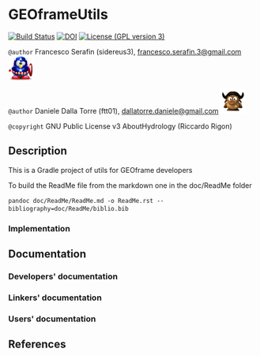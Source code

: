 # GEOframeUtils

[![Build Status](https://travis-ci.org/geoframecomponents/GEOframeUtils.svg)](https://travis-ci.org/geoframecomponents/GEOframeUtils)
[![DOI](https://zenodo.org/badge/60098232.svg)](https://zenodo.org/badge/latestdoi/60098232)
[![License (GPL version 3)](https://img.shields.io/badge/license-GNU%20GPL%20version%203-blue.svg)](http://opensource.org/licenses/GPL-3.0)

`@author` Francesco Serafin (sidereus3), francesco.serafin.3@gmail.com ![sidereus3](https://github.com/GrowWorkingHard/logos/blob/master/sidereus3_50X50.png "sidereus3")

`@author` Daniele Dalla Torre (ftt01), dallatorre.daniele@gmail.com ![ftt01](https://github.com/GrowWorkingHard/logos/blob/master/ftt01_50X50.png "ftt01")

`@copyright` GNU Public License v3 AboutHydrology (Riccardo Rigon)

## Description

This is a Gradle project of utils for GEOframe developers

To build the ReadMe file from the markdown one in the doc/ReadMe folder

    pandoc doc/ReadMe/ReadMe.md -o ReadMe.rst --bibliography=doc/ReadMe/biblio.bib

### Implementation

## Documentation

### Developers' documentation

### Linkers' documentation

### Users' documentation

## References
